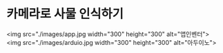 # 카메라로 사물 인식하기

<img src="./images/app.jpg width="300" height="300" alt="앱인벤터">
<img src="./images/arduio.jpg width="300" height="300" alt="아두이노">